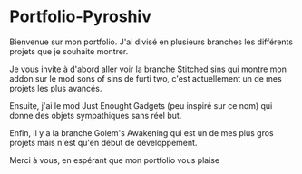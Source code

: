# Portfolio-Pyroshiv
Bienvenue sur mon portfolio.
J'ai divisé en plusieurs branches les différents projets que je souhaite montrer.

Je vous invite à d'abord aller voir la branche Stitched sins qui montre mon addon sur le mod sons of sins de furti two, c'est actuellement un de mes projets les plus avancés.

Ensuite, j'ai le mod Just Enought Gadgets (peu inspiré sur ce nom) qui donne des objets sympathiques sans réel but.

Enfin, il y a la branche Golem's Awakening qui est un de mes plus gros projets mais n'est qu'en début de développement.

Merci à vous, en espérant que mon portfolio vous plaise

